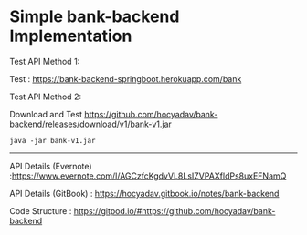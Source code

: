 # Simple bank-backend Implementation

Test API Method 1:

Test : https://bank-backend-springboot.herokuapp.com/bank

Test API Method 2:

Download and Test
https://github.com/hocyadav/bank-backend/releases/download/v1/bank-v1.jar

`java -jar bank-v1.jar`

---


API Details (Evernote) :https://www.evernote.com/l/AGCzfcKgdvVL8LsIZVPAXfldPs8uxEFNamQ

API Details (GitBook) : https://hocyadav.gitbook.io/notes/bank-backend

Code Structure : https://gitpod.io/#https://github.com/hocyadav/bank-backend

